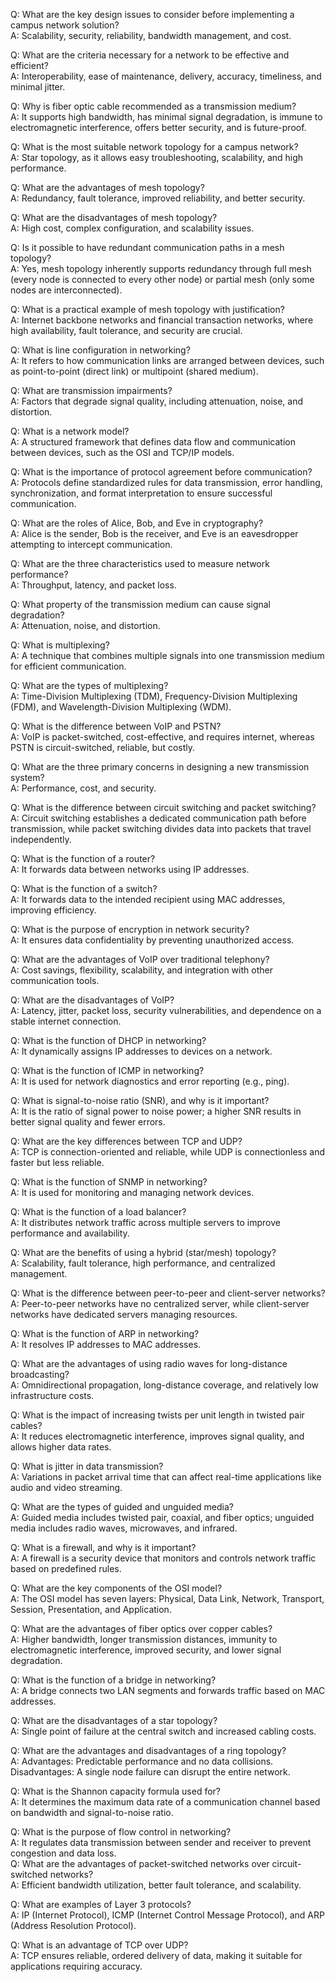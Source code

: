 Q: What are the key design issues to consider before implementing a campus network solution?  
A: Scalability, security, reliability, bandwidth management, and cost.  
<!--ID: 1739083471349-->


Q: What are the criteria necessary for a network to be effective and efficient?  
A: Interoperability, ease of maintenance, delivery, accuracy, timeliness, and minimal jitter.  
<!--ID: 1739083471361-->


Q: Why is fiber optic cable recommended as a transmission medium?  
A: It supports high bandwidth, has minimal signal degradation, is immune to electromagnetic interference, offers better security, and is future-proof.  
<!--ID: 1739083471376-->


Q: What is the most suitable network topology for a campus network?  
A: Star topology, as it allows easy troubleshooting, scalability, and high performance.  
<!--ID: 1739083471388-->


Q: What are the advantages of mesh topology?  
A: Redundancy, fault tolerance, improved reliability, and better security.  
<!--ID: 1739083471399-->


Q: What are the disadvantages of mesh topology?  
A: High cost, complex configuration, and scalability issues.  
<!--ID: 1739083471413-->


Q: Is it possible to have redundant communication paths in a mesh topology?  
A: Yes, mesh topology inherently supports redundancy through full mesh (every node is connected to every other node) or partial mesh (only some nodes are interconnected).  
<!--ID: 1739083471421-->


Q: What is a practical example of mesh topology with justification?  
A: Internet backbone networks and financial transaction networks, where high availability, fault tolerance, and security are crucial.  
<!--ID: 1739083471430-->


Q: What is line configuration in networking?  
A: It refers to how communication links are arranged between devices, such as point-to-point (direct link) or multipoint (shared medium).  
<!--ID: 1739083471439-->


Q: What are transmission impairments?  
A: Factors that degrade signal quality, including attenuation, noise, and distortion.  
<!--ID: 1739083471447-->


Q: What is a network model?  
A: A structured framework that defines data flow and communication between devices, such as the OSI and TCP/IP models.  
<!--ID: 1739083471461-->


Q: What is the importance of protocol agreement before communication?  
A: Protocols define standardized rules for data transmission, error handling, synchronization, and format interpretation to ensure successful communication.  
<!--ID: 1739083471475-->


Q: What are the roles of Alice, Bob, and Eve in cryptography?  
A: Alice is the sender, Bob is the receiver, and Eve is an eavesdropper attempting to intercept communication.  
<!--ID: 1739083471487-->


Q: What are the three characteristics used to measure network performance?  
A: Throughput, latency, and packet loss.  
<!--ID: 1739083471502-->


Q: What property of the transmission medium can cause signal degradation?  
A: Attenuation, noise, and distortion.  
<!--ID: 1739083471514-->


Q: What is multiplexing?  
A: A technique that combines multiple signals into one transmission medium for efficient communication.  
<!--ID: 1739083471529-->


Q: What are the types of multiplexing?  
A: Time-Division Multiplexing (TDM), Frequency-Division Multiplexing (FDM), and Wavelength-Division Multiplexing (WDM).  
<!--ID: 1739083471542-->


Q: What is the difference between VoIP and PSTN?  
A: VoIP is packet-switched, cost-effective, and requires internet, whereas PSTN is circuit-switched, reliable, but costly.  
<!--ID: 1739083471558-->


Q: What are the three primary concerns in designing a new transmission system?  
A: Performance, cost, and security.  
<!--ID: 1739083471570-->


Q: What is the difference between circuit switching and packet switching?  
A: Circuit switching establishes a dedicated communication path before transmission, while packet switching divides data into packets that travel independently.  
<!--ID: 1739083471582-->


Q: What is the function of a router?  
A: It forwards data between networks using IP addresses.  
<!--ID: 1739083471595-->


Q: What is the function of a switch?  
A: It forwards data to the intended recipient using MAC addresses, improving efficiency.  
<!--ID: 1739083471608-->


Q: What is the purpose of encryption in network security?  
A: It ensures data confidentiality by preventing unauthorized access.  
<!--ID: 1739083471621-->


Q: What are the advantages of VoIP over traditional telephony?  
A: Cost savings, flexibility, scalability, and integration with other communication tools.  
<!--ID: 1739083471635-->


Q: What are the disadvantages of VoIP?  
A: Latency, jitter, packet loss, security vulnerabilities, and dependence on a stable internet connection.  
<!--ID: 1739083471650-->


Q: What is the function of DHCP in networking?  
A: It dynamically assigns IP addresses to devices on a network.  
<!--ID: 1739083471663-->


Q: What is the function of ICMP in networking?  
A: It is used for network diagnostics and error reporting (e.g., ping).  
<!--ID: 1739083471677-->


Q: What is signal-to-noise ratio (SNR), and why is it important?  
A: It is the ratio of signal power to noise power; a higher SNR results in better signal quality and fewer errors.  
<!--ID: 1739083471692-->


Q: What are the key differences between TCP and UDP?  
A: TCP is connection-oriented and reliable, while UDP is connectionless and faster but less reliable.  
<!--ID: 1739083471706-->


Q: What is the function of SNMP in networking?  
A: It is used for monitoring and managing network devices.  
<!--ID: 1739083471720-->


Q: What is the function of a load balancer?  
A: It distributes network traffic across multiple servers to improve performance and availability.  
<!--ID: 1739083471733-->


Q: What are the benefits of using a hybrid (star/mesh) topology?  
A: Scalability, fault tolerance, high performance, and centralized management.  
<!--ID: 1739083471747-->


Q: What is the difference between peer-to-peer and client-server networks?  
A: Peer-to-peer networks have no centralized server, while client-server networks have dedicated servers managing resources.  
<!--ID: 1739083471763-->


Q: What is the function of ARP in networking?  
A: It resolves IP addresses to MAC addresses.  
<!--ID: 1739083471776-->


Q: What are the advantages of using radio waves for long-distance broadcasting?  
A: Omnidirectional propagation, long-distance coverage, and relatively low infrastructure costs.  
<!--ID: 1739083471789-->


Q: What is the impact of increasing twists per unit length in twisted pair cables?  
A: It reduces electromagnetic interference, improves signal quality, and allows higher data rates.  
<!--ID: 1739083471803-->


Q: What is jitter in data transmission?  
A: Variations in packet arrival time that can affect real-time applications like audio and video streaming.  
<!--ID: 1739083471812-->


Q: What are the types of guided and unguided media?  
A: Guided media includes twisted pair, coaxial, and fiber optics; unguided media includes radio waves, microwaves, and infrared.  
<!--ID: 1739083471821-->


Q: What is a firewall, and why is it important?  
A: A firewall is a security device that monitors and controls network traffic based on predefined rules.  
<!--ID: 1739083471834-->


Q: What are the key components of the OSI model?  
A: The OSI model has seven layers: Physical, Data Link, Network, Transport, Session, Presentation, and Application.  
<!--ID: 1739083471849-->


Q: What are the advantages of fiber optics over copper cables?  
A: Higher bandwidth, longer transmission distances, immunity to electromagnetic interference, improved security, and lower signal degradation.  
<!--ID: 1739083471860-->


Q: What is the function of a bridge in networking?  
A: A bridge connects two LAN segments and forwards traffic based on MAC addresses.  
<!--ID: 1739083471870-->


Q: What are the disadvantages of a star topology?  
A: Single point of failure at the central switch and increased cabling costs.  
<!--ID: 1739083471878-->


Q: What are the advantages and disadvantages of a ring topology?  
A: Advantages: Predictable performance and no data collisions. Disadvantages: A single node failure can disrupt the entire network.  
<!--ID: 1739083471885-->


Q: What is the Shannon capacity formula used for?  
A: It determines the maximum data rate of a communication channel based on bandwidth and signal-to-noise ratio.  
<!--ID: 1739083471893-->


Q: What is the purpose of flow control in networking?  
A: It regulates data transmission between sender and receiver to prevent congestion and data loss.  
Q: What are the advantages of packet-switched networks over circuit-switched networks?  
A: Efficient bandwidth utilization, better fault tolerance, and scalability.  
<!--ID: 1739083471901-->


Q: What are examples of Layer 3 protocols?  
A: IP (Internet Protocol), ICMP (Internet Control Message Protocol), and ARP (Address Resolution Protocol).  
<!--ID: 1739083471910-->


Q: What is an advantage of TCP over UDP?  
A: TCP ensures reliable, ordered delivery of data, making it suitable for applications requiring accuracy.  
<!--ID: 1739083471920-->

